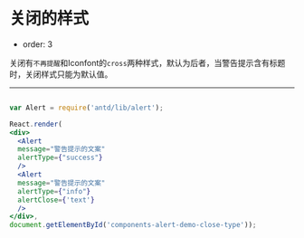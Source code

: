 # 关闭的样式

- order: 3

关闭有`不再提醒`和Iconfont的`cross`两种样式，默认为后者，当警告提示含有标题时，关闭样式只能为默认值。

---

````jsx

var Alert = require('antd/lib/alert');

React.render(
<div>
  <Alert
  message="警告提示的文案"
  alertType={"success"}
  />
  <Alert
  message="警告提示的文案"
  alertType={"info"}
  alertClose={'text'}
  />
</div>,
document.getElementById('components-alert-demo-close-type'));

````
